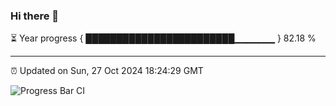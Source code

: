 ### Hi there 👋

⏳ Year progress { ████████████████████████▁▁▁▁▁▁ } 82.18 %

---

⏰ Updated on Sun, 27 Oct 2024 18:24:29 GMT

![Progress Bar CI](https://github.com/liununu/liununu/workflows/Progress%20Bar%20CI/badge.svg)
